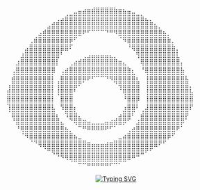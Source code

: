 ⠀⠀⠀⠀⠀⠀⠀⠀⠀⠀⠀⠀⠀⠀⠀⣀⣤⣴⣶⣾⣿⣿⣿⣿⣷⣶⣦⣤⣀⠀⠀⠀⠀⠀⠀⠀⠀⠀⠀⠀⠀⠀⠀
⠀⠀⠀⠀⠀⠀⠀⠀⠀⠀⠀⢀⣠⣾⣿⣿⣿⣿⣿⣿⣿⣿⣿⣿⣿⣿⣿⣿⣿⣿⣷⣄⡀⠀⠀⠀⠀⠀⠀⠀⠀⠀⠀
⠀⠀⠀⠀⠀⠀⠀⠀⠀⣠⣾⣿⣿⣿⣿⣿⣿⣿⣿⣿⣿⣿⣿⣿⣿⣿⣿⣿⣿⣿⣿⣿⣿⣦⡀⠀⠀⠀⠀⠀⠀⠀⠀
⠀⠀⠀⠀⠀⠀⠀⣠⣾⣿⣿⣿⣿⣿⣿⣿⣿⠟⠋⠉⠉⠉⠙⠛⠻⣿⣿⣿⣿⣿⣿⣿⣿⣿⣿⣦⡀⠀⠀⠀⠀⠀⠀
⠀⠀⠀⠀⠀⢀⣾⣿⣿⣿⣿⣿⣿⣿⡿⠋⠀⠀⠀⠀⠀⠀⠀⠀⠀⠈⠻⣿⣿⣿⣿⣿⣿⣿⣿⣿⣷⡀⠀⠀⠀⠀⠀
⠀⠀⠀⠀⣠⣿⣿⣿⣿⣿⣿⣿⣿⣿⠏⠀⠀⠀⠀⠀⠀⠀⠀⠀⠀⠀⠀⠘⢿⣿⣿⣿⣿⣿⣿⣿⣿⣷⡀⠀⠀⠀⠀
⠀⠀⠀⣰⣿⣿⣿⣿⣿⣿⣿⣿⠃⠀⠀⠀⠀⢀⣠⣤⣤⣤⣤⣄⡀⠀⠀⠀⠀⢻⣿⣿⣿⣿⣿⣿⣿⣿⣇⠀⠀⠀⠀
⠀⠀⣰⣿⣿⣿⣿⣿⣿⣿⣿⡇⠀⠀⢀⣴⣾⣿⣿⣿⣿⣿⣿⣿⣿⣶⣄⠀⠀⠀⢿⣿⣿⣿⣿⣿⣿⣿⣿⡄⠀⠀⠀
⠀⢀⣿⣿⣿⣿⣿⣿⣿⣿⣿⠀⢀⣴⣿⣿⣿⣿⣿⣿⣿⣿⣿⣿⣿⣿⣿⣷⡄⠀⠘⣿⣿⣿⣿⣿⣿⣿⣿⣧⠀⠀⠀
⠀⣼⣿⣿⣿⣿⣿⣿⣿⣿⡇⠀⣾⣿⣿⣿⣿⣿⡿⠟⠛⠛⠻⢿⣿⣿⣿⣿⣿⡄⠀⢸⣿⣿⣿⣿⣿⣿⣿⣿⣆⠀⠀
⢠⣿⣿⣿⣿⣿⣿⣿⣿⣿⡇⢸⣿⣿⣿⣿⠟⠁⠀⠀⠀⠀⠀⠀⠙⢿⣿⣿⣿⣿⠀⢸⣿⣿⣿⣿⣿⣿⣿⣿⣿⡀⠀
⣾⣿⣿⣿⣿⣿⣿⣿⣿⣿⡇⢸⣿⣿⣿⠃⠀⠀⠀⠀⠀⠀⠀⠀⠀⠈⢿⣿⣿⣿⠀⢸⣿⣿⣿⣿⣿⣿⣿⣿⣿⣧⠀
⣿⣿⣿⣿⣿⣿⣿⣿⣿⣿⡇⠀⣿⣿⣿⠀⠀⠀⠀⠀⠀⠀⠀⠀⠀⠀⠘⣿⣿⡿⠀⢸⣿⣿⣿⣿⣿⣿⣿⣿⣿⣿⠀
⢹⣿⣿⣿⣿⣿⣿⣿⣿⣿⣇⠀⢻⣿⣿⡄⠀⠀⠀⠀⠀⠀⠀⠀⠀⠀⢠⣿⣿⠇⠀⣸⣿⣿⣿⣿⣿⣿⣿⣿⣿⡟⠀
⠈⣿⣿⣿⣿⣿⣿⣿⣿⣿⣿⡄⠀⢻⣿⣷⡀⠀⠀⠀⠀⠀⠀⠀⠀⣠⣿⣿⠏⠀⣼⣿⣿⣿⣿⣿⣿⣿⣿⣿⡿⠀⠀
⠀⠘⣿⣿⣿⣿⣿⣿⣿⣿⣿⣿⣄⠀⠙⢿⣿⣶⣤⣀⣀⣀⣤⣴⣾⣿⡿⠋⠀⣰⣿⣿⣿⣿⣿⣿⣿⣿⣿⡿⠁⠀⠀
⠀⠀⠘⢿⣿⣿⣿⣿⣿⣿⣿⣿⣿⣦⡀⠀⠉⠛⠿⠿⠿⠿⠟⠋⠁⠀⠀⢀⣴⣿⣿⣿⣿⣿⣿⣿⣿⣿⠟⠁⠀⠀⠀
⠀⠀⠀⠈⠻⣿⣿⣿⣿⣿⣿⣿⣿⣿⣿⣦⣀⠀⠀⠀⠀⠀⠀⠀⠀⣀⣴⣿⣿⣿⣿⣿⣿⣿⣿⣿⡿⠋⠀⠀⠀⠀⠀
⠀⠀⠀⠀⠀⠈⠙⢿⣿⣿⣿⣿⣿⣿⣿⣿⣿⣿⣶⣤⣤⣤⣴⣶⣿⣿⣿⣿⣿⣿⣿⣿⣿⣿⠟⠋⠀⠀⠀⠀⠀⠀⠀
⠀⠀⠀⠀⠀⠀⠀⠀⠈⠛⢿⣿⣿⣿⣿⣿⣿⣿⣿⣿⣿⣿⣿⣿⣿⣿⣿⣿⣿⣿⣿⠟⠋⠀⠀⠀⠀⠀⠀⠀⠀⠀⠀
⠀⠀⠀⠀⠀⠀⠀⠀⠀⠀⠀⠈⠙⠻⢿⣿⣿⣿⣿⣿⣿⣿⣿⣿⣿⣿⣿⠿⠛⠉⠀⠀⠀⠀⠀⠀⠀⠀⠀⠀⠀⠀⠀
⠀⠀⠀⠀⠀⠀⠀⠀⠀⠀⠀⠀⠀⠀⠀⠀⠉⠉⠛⠛⠛⠛⠛⠋⠉⠁⠀⠀⠀⠀⠀⠀⠀⠀⠀⠀⠀⠀⠀⠀⠀⠀⠀

<div align="center">

[![Typing SVG](https://readme-typing-svg.herokuapp.com?font=Fira+Code&weight=700&size=25&pause=1000&color=FF0000&center=true&vCenter=true&random=false&width=600&lines=%E6%AD%BB+%7C+DEMON+SLAYER+%7C+殺;%E6%96%AC+%7C+SHADOW+WARRIOR+%7C+血;鬼+%7C+CODE+ASSASSIN+%7C+刃)](https://git.io/typing-svg)

</div>

